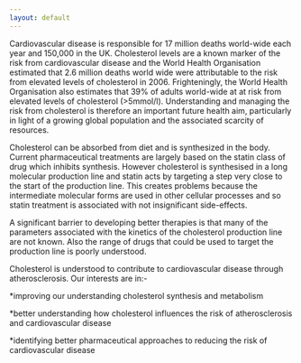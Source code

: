 ```yaml
---
layout: default
---
```


Cardiovascular disease is responsible for 17 million deaths world-wide each year and 150,000 in the UK.  Cholesterol levels are a known marker of the risk from cardiovascular disease and the World Health Organisation estimated that 2.6 million deaths world wide were attributable to the risk from elevated levels of cholesterol in 2006.  Frighteningly, the World Health Organisation also estimates that 39% of adults world-wide at at risk from elevated levels of cholesterol (>5mmol/l).  Understanding and managing the risk from cholesterol is therefore an important future health aim, particularly in light of a growing global population and the associated scarcity of resources.

 

Cholesterol can be absorbed from diet and is synthesized in the body.  Current pharmaceutical treatments are largely based on the statin class of drug which inhibits synthesis. However cholesterol is synthesised in a long molecular production line and statin acts by targeting a step very close to the start of the production line. This creates problems because the intermediate molecular forms are used in other cellular processes and so statin treatment is associated with not insignificant side-effects.

 

A significant barrier to developing better therapies is that many of the parameters associated with the kinetics of the cholesterol production line are not known.  Also the range of drugs that could be used to target the production line is poorly understood.



Cholesterol is understood to contribute to cardiovascular disease through atherosclerosis. Our interests are in:-

*improving our understanding cholesterol synthesis and metabolism

*better understanding how cholesterol influences the risk of atherosclerosis and cardiovascular disease

*identifying better pharmaceutical approaches to reducing the risk of cardiovascular disease


